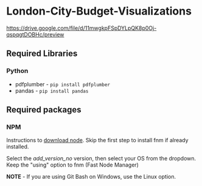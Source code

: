 # London-City-Budget-Visualizations
https://drive.google.com/file/d/11mwgkpFSpDYLpQK8p0Oj-qspqgtDOBHc/preview

## Required Libraries
### Python
* pdfplumber - `pip install pdfplumber`
* pandas - `pip install pandas`

## Required packages
### NPM
Instructions to [download node](https://nodejs.org/en/download/package-manager). Skip the first step to install fnm if already installed.

Select the *add_version_no* version, then select your OS from the dropdown. Keep the "using" option to fnm (Fast Node Manager)

**NOTE** - If you are using Git Bash on Windows, use the Linux option.